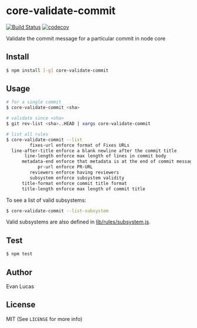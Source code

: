 # core-validate-commit

[![Build Status](https://github.com/nodejs/core-validate-commit/actions/workflows/node.js.yml/badge.svg)](https://github.com/nodejs/core-validate-commit/actions/workflows/node.js.yml)
[![codecov](https://img.shields.io/codecov/c/github/nodejs/core-validate-commit.svg?style=flat-square)](https://codecov.io/gh/nodejs/core-validate-commit)

Validate the commit message for a particular commit in node core

## Install

```bash
$ npm install [-g] core-validate-commit
```

## Usage

```bash
# for a single commit
$ core-validate-commit <sha>

# validate since <sha>
$ git rev-list <sha>..HEAD | xargs core-validate-commit

# list all rules
$ core-validate-commit --list
         fixes-url enforce format of Fixes URLs
  line-after-title enforce a blank newline after the commit title
       line-length enforce max length of lines in commit body
      metadata-end enforce that metadata is at the end of commit messages
            pr-url enforce PR-URL
         reviewers enforce having reviewers
         subsystem enforce subsystem validity
      title-format enforce commit title format
      title-length enforce max length of commit title
```

To see a list of valid subsystems:
```bash
$ core-validate-commit --list-subsystem
```

Valid subsystems are also defined in [lib/rules/subsystem.js](./lib/rules/subsystem.js).

## Test

```bash
$ npm test
```

## Author

Evan Lucas

## License

MIT (See `LICENSE` for more info)
